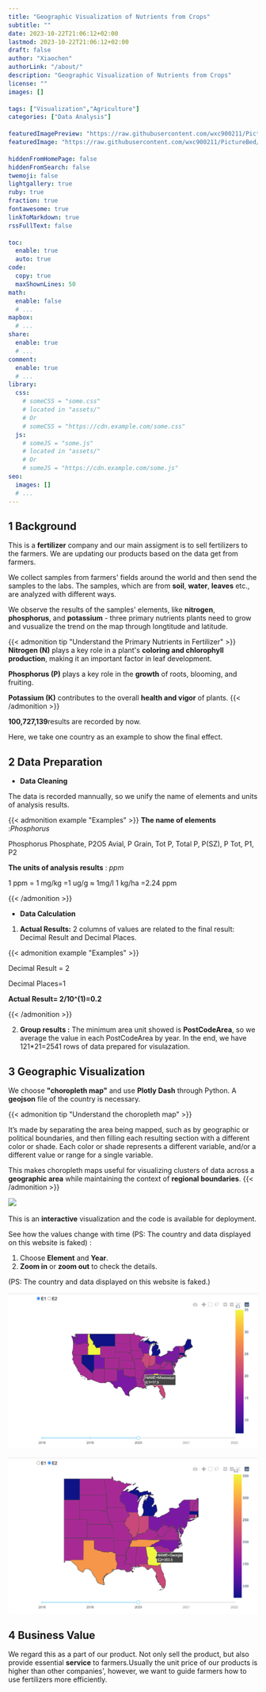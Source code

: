 ```yaml
---
title: "Geographic Visualization of Nutrients from Crops"
subtitle: ""
date: 2023-10-22T21:06:12+02:00
lastmod: 2023-10-22T21:06:12+02:00
draft: false
author: "Xiaochen"
authorLink: "/about/"
description: "Geographic Visualization of Nutrients from Crops"
license: ""
images: []

tags: ["Visualization","Agriculture"]
categories: ["Data Analysis"]

featuredImagePreview: "https://raw.githubusercontent.com/wxc900211/PictureBed/main/PicGo/FarimingPreview.png"
featuredImage: "https://raw.githubusercontent.com/wxc900211/PictureBed/main/PicGo/Farming.png"

hiddenFromHomePage: false
hiddenFromSearch: false
twemoji: false
lightgallery: true
ruby: true
fraction: true
fontawesome: true
linkToMarkdown: true
rssFullText: false

toc:
  enable: true
  auto: true
code:
  copy: true
  maxShownLines: 50
math:
  enable: false
  # ...
mapbox:
  # ...
share:
  enable: true
  # ...
comment:
  enable: true
  # ...
library:
  css:
    # someCSS = "some.css"
    # located in "assets/"
    # Or
    # someCSS = "https://cdn.example.com/some.css"
  js:
    # someJS = "some.js"
    # located in "assets/"
    # Or
    # someJS = "https://cdn.example.com/some.js"
seo:
  images: []
  # ...
---
```


<!--more-->
## 1 Background
This is a **fertilizer** company and our main assigment is to sell fertilizers to the farmers. We are updating our products based on the data get from farmers.

We collect samples from farmers' fields around the world and then send the samples to the labs. The samples, which are from **soil**, **water**, **leaves** etc., are analyzed with different ways.

We observe the results of the samples' elements, like **nitrogen**, **phosphorus**, and **potassium** - three primary nutrients plants need to grow and vusualize the trend on the map through longtitude and latitude. 

{{< admonition tip "Understand the Primary Nutrients in Fertilizer" >}}
**Nitrogen (N)** plays a key role in a plant's **coloring and chlorophyll production**, making it an important factor in leaf development. 

**Phosphorus (P)** plays a key role in the **growth** of roots, blooming, and fruiting.

**Potassium (K)** contributes to the overall **health and vigor** of plants.
{{< /admonition >}}

**100,727,139**results are recorded by now.

Here, we take one country as an example to show the final effect.

## 2 Data Preparation

* **Data Cleaning**

The data is recorded mannually, so we unify the name of elements and units of analysis results.

{{< admonition example "Examples" >}}
**The name of elements** :*Phosphorus*

Phosphorus Phosphate, P2O5 Avial, P Grain, Tot P, Total P, P(SZ), P Tot, P1, P2

**The units of analysis results** : *ppm*

1 ppm = 1 mg/kg =1 ug/g ≈ 1mg/l
1 kg/ha =2.24 ppm

{{< /admonition >}}

* **Data Calculation** 

1. **Actual Results:** 2 columns of values are related to the final result: Decimal Result and Decimal Places.

{{< admonition example "Examples" >}}

Decimal Result = 2

Decimal Places=1

**Actual Result= 2/10^(1)=0.2**

{{< /admonition >}}

2. **Group results :** The minimum area unit showed is **PostCodeArea**, so we average the value in each PostCodeArea by year. In the end, we have 121*21=2541 rows of data prepared for visulazation.


## 3 Geographic Visualization

We choose **"choropleth map"** and use **Plotly Dash** through Python. A **geojson** file of the country is necessary.

{{< admonition tip "Understand the choropleth map" >}}

It’s made by separating the area being mapped, such as by geographic or political boundaries, and then filling each resulting section with a different color or shade. Each color or shade represents a different variable, and/or a different value or range for a single variable. 

This makes choropleth maps useful for visualizing clusters of data across a **geographic area** while maintaining the context of **regional boundaries**.
{{< /admonition >}}

![](https://raw.githubusercontent.com/wxc900211/PictureBed/main/PicGo/v1.gif)

This is an **interactive** visualization and the code is available for deployment.

See how the values change with time (PS: The country and data displayed on this website is faked) :

1. Choose **Element** and **Year**.
2. **Zoom in** or **zoom out** to check the details.

(PS: The country and data displayed on this website is faked.)

![](https://raw.githubusercontent.com/wxc900211/PictureBed/main/PicGo/f1.png)

![](https://raw.githubusercontent.com/wxc900211/PictureBed/main/PicGo/f2.png)

## 4 Business Value

We regard this as a part of our product. Not only sell the product, but also provide essential **service** to farmers.Usually the unit price of our products is higher than other companies', however, we want to guide farmers how to use fertilizers more efficiently. 













